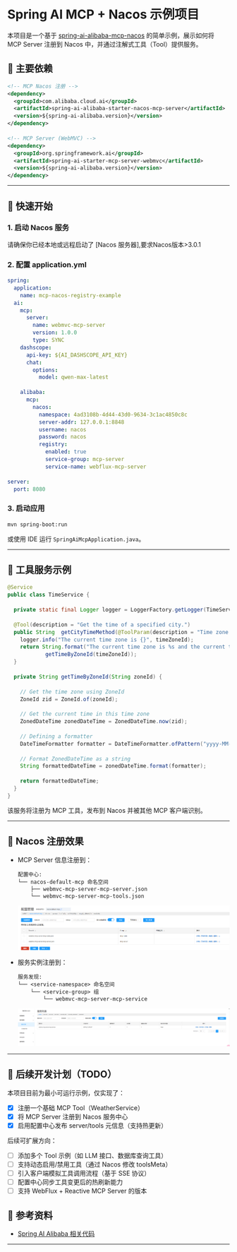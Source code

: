 # Spring AI MCP + Nacos 示例项目

本项目是一个基于 [spring-ai-alibaba-mcp-nacos](https://github.com/spring-projects/spring-ai-alibaba) 的简单示例，展示如何将
MCP Server 注册到 Nacos 中，并通过注解式工具（Tool）提供服务。

## 🧩 主要依赖

```xml
<!-- MCP Nacos 注册 -->
<dependency>
  <groupId>com.alibaba.cloud.ai</groupId>
  <artifactId>spring-ai-alibaba-starter-nacos-mcp-server</artifactId>
  <version>${spring-ai-alibaba.version}</version>
</dependency>
        
<!-- MCP Server (WebMVC) -->
<dependency>
  <groupId>org.springframework.ai</groupId>
  <artifactId>spring-ai-starter-mcp-server-webmvc</artifactId>
  <version>${spring-ai-alibaba.version}</version>
</dependency>
```

---

## 🚀 快速开始

### 1. 启动 Nacos 服务

请确保你已经本地或远程启动了 [Nacos 服务器],要求Nacos版本>3.0.1

### 2. 配置 application.yml

```yaml
spring:
  application:
    name: mcp-nacos-registry-example
  ai:
    mcp:
      server:
        name: webmvc-mcp-server
        version: 1.0.0
        type: SYNC
    dashscope:
      api-key: ${AI_DASHSCOPE_API_KEY}
      chat:
        options:
          model: qwen-max-latest

    alibaba:
      mcp:
        nacos:
          namespace: 4ad3108b-4d44-43d0-9634-3c1ac4850c8c
          server-addr: 127.0.0.1:8848
          username: nacos
          password: nacos
          registry:
            enabled: true
            service-group: mcp-server
            service-name: webflux-mcp-server

server:
  port: 8080

```

### 3. 启动应用

```bash
mvn spring-boot:run
```

或使用 IDE 运行 `SpringAiMcpApplication.java`。

---

## 🔧 工具服务示例

```java
@Service
public class TimeService {

  private static final Logger logger = LoggerFactory.getLogger(TimeService.class);

  @Tool(description = "Get the time of a specified city.")
  public String  getCityTimeMethod(@ToolParam(description = "Time zone id, such as Asia/Shanghai") String timeZoneId) {
    logger.info("The current time zone is {}", timeZoneId);
    return String.format("The current time zone is %s and the current time is " + "%s", timeZoneId,
            getTimeByZoneId(timeZoneId));
  }

  private String getTimeByZoneId(String zoneId) {

    // Get the time zone using ZoneId
    ZoneId zid = ZoneId.of(zoneId);

    // Get the current time in this time zone
    ZonedDateTime zonedDateTime = ZonedDateTime.now(zid);

    // Defining a formatter
    DateTimeFormatter formatter = DateTimeFormatter.ofPattern("yyyy-MM-dd HH:mm:ss z");

    // Format ZonedDateTime as a string
    String formattedDateTime = zonedDateTime.format(formatter);

    return formattedDateTime;
  }
}
```

该服务将注册为 MCP 工具，发布到 Nacos 并被其他 MCP 客户端识别。

---

## 📡 Nacos 注册效果

- MCP Server 信息注册到：

  ```
  配置中心:
  └── nacos-default-mcp 命名空间
      ├── webmvc-mcp-server-mcp-server.json
      └── webmvc-mcp-server-mcp-tools.json
  ```
  ![img_1.png](img_1.png)
- 服务实例注册到：

  ```
  服务发现:
  └── <service-namespace> 命名空间
      └── <service-group> 组
          └── webmvc-mcp-server-mcp-service
  ```
  ![img.png](img.png)

---

## 🚧 后续开发计划（TODO）

本项目目前为最小可运行示例，仅实现了：

- [x] 注册一个基础 MCP Tool（WeatherService）
- [x] 将 MCP Server 注册到 Nacos 服务中心
- [x] 启用配置中心发布 server/tools 元信息（支持热更新）

后续可扩展方向：

- [ ] 添加多个 Tool 示例（如 LLM 接口、数据库查询工具）
- [ ] 支持动态启用/禁用工具（通过 Nacos 修改 toolsMeta）
- [ ] 引入客户端模拟工具调用流程（基于 SSE 协议）
- [ ] 配置中心同步工具变更后的热刷新能力
- [ ] 支持 WebFlux + Reactive MCP Server 的版本

## 📎 参考资料

- [Spring AI Alibaba 相关代码](https://github.com/alibaba/spring-ai-alibaba/tree/main/spring-ai-alibaba-mcp/spring-ai-alibaba-mcp-nacos)

---
